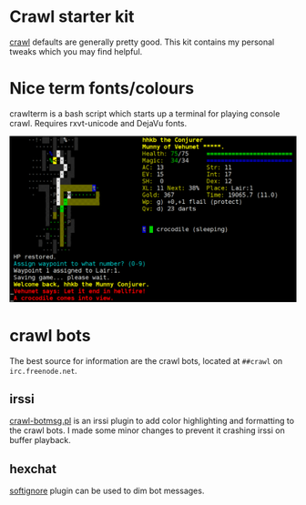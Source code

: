 # Crawl starter kit

[crawl](http://crawl.develz.org) defaults are generally pretty good.
This kit contains my personal tweaks which you may find helpful.

# Nice term fonts/colours

crawlterm is a bash script which starts up a terminal for playing
console crawl. Requires rxvt-unicode and DejaVu fonts.

![Screenshot 1](s1.png)

# crawl bots

The best source for information are the crawl bots, located at
`##crawl` on `irc.freenode.net`.

## irssi

[crawl-botmsg.pl](http://voyager.lupomesky.cz/crawl/irssi-colorizer/)
is an irssi plugin to add color highlighting and formatting to the
crawl bots. I made some minor changes to prevent it crashing irssi on
buffer playback.

## hexchat

[softignore](https://github.com/jsravn/softignore) plugin can be used
to dim bot messages.
